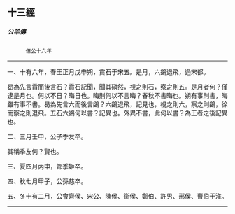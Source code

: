 

## 十三經

##### 公羊傳
　　　`僖公十六年`

* * *

一、十有六年，春王正月戊申朔，霣石于宋五。是月，六鷁退飛，過宋都。

曷為先言霣而後言石？霣石記聞，聞其磌然，視之則石，察之則五。是月者何？僅逮是月也。何以不日？晦日也。晦則何以不言晦？春秋不書晦也。朔有事則書，晦雖有事不書。曷為先言六而後言鷁？六鷁退飛，記見也，視之則六，察之則鷁，徐而察之則退飛。五石六鷁何以書？記異也。外異不書，此何以書？為王者之後記異也。

二、三月壬申，公子季友卒。

其稱季友何？賢也。

三、夏四月丙申，鄫季姬卒。

四、秋七月甲子，公孫慈卒。

五、冬十有二月，公會齊侯、宋公、陳侯、衞侯、鄭伯、許男、邢侯、曹伯于淮。

* * *

